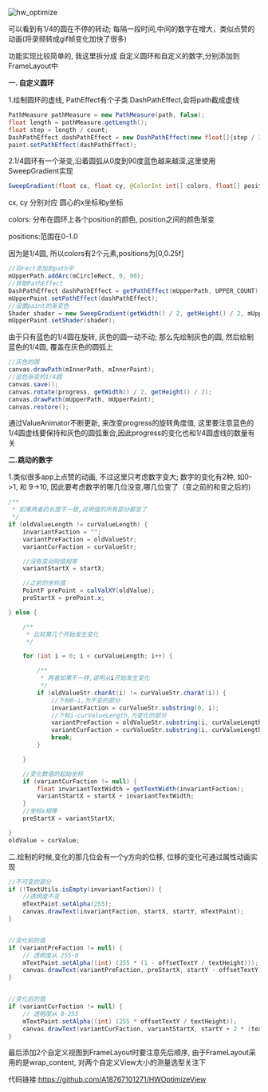 ![hw_optimize](https://tva1.sinaimg.cn/large/00831rSTly1gcqew8jaaug305k09w79v.gif)

可以看到有1/4的圆在不停的转动; 每隔一段时间,中间的数字在增大，类似点赞的动画(将录频转成gif帧变化加快了很多)

功能实现比较简单的, 我这里拆分成 自定义圆环和自定义的数字,分别添加到FrameLayout中

**一. 自定义圆环**

1.绘制圆环的虚线, PathEffect有个子类 DashPathEffect,会将path截成虚线

```java
PathMeasure pathMeasure = new PathMeasure(path, false);
float length = pathMeasure.getLength();
float step = length / count;
DashPathEffect dashPathEffect = new DashPathEffect(new float[]{step / 3, step * 2 / 3}, 0);
paint.setPathEffect(dashPathEffect);
```

2.1/4圆环有一个渐变,沿着圆弧从0度到90度蓝色越来越深,这里使用SweepGradient实现

```java
SweepGradient(float cx, float cy, @ColorInt int[] colors, float[] positions)
```

cx, cy 分别对应 圆心的x坐标和y坐标

colors: 分布在圆环上各个position的颜色, position之间的颜色渐变

positions:范围在0-1.0

因为是1/4圆, 所以colors有2个元素,positions为[0,0.25f]

```java
//将rect添加到path中
mUpperPath.addArc(mCircleRect, 0, 90);
//获取PathEffect
DashPathEffect dashPathEffect = getPathEffect(mUpperPath, UPPER_COUNT);
mUpperPaint.setPathEffect(dashPathEffect);
//设置paint的渐变色
Shader shader = new SweepGradient(getWidth() / 2, getHeight() / 2, mUpperColors, positions);
mUpperPaint.setShader(shader);
```

由于只有蓝色的1/4圆在旋转, 灰色的圆一动不动; 那么先绘制灰色的圆, 然后绘制蓝色的1/4圆, 覆盖在灰色的圆弧上

```java
//灰色的圆
canvas.drawPath(mInnerPath, mInnerPaint);
//蓝色渐变的1/4圆
canvas.save();
canvas.rotate(progress, getWidth() / 2, getHeight() / 2);
canvas.drawPath(mUpperPath, mUpperPaint);
canvas.restore();
```

通过ValueAnimator不断更新, 来改变progress的旋转角度值, 这里要注意蓝色的1/4圆虚线要保持和灰色的圆弧重合,因此progress的变化也和1/4圆虚线的数量有关

**二.跳动的数字**

1.类似很多app上点赞的动画, 不过这里只考虑数字变大; 数字的变化有2种, 如0->1, 和 9->10, 因此要考虑数字的哪几位没变,哪几位变了（变之前的和变之后的)

```java
/**
 * 如果两者的长度不一致,说明值的所有部分都变了
 */
if (oldValueLength != curValueLength) {
    invariantFaction = "";
    variantPreFaction = oldValueStr;
    variantCurFaction = curValueStr;

    //没有变动则值相等
    variantStartX = startX;

    //之前的坐标值
    PointF prePoint = calValXY(oldValue);
    preStartX = prePoint.x;

} else {

    /**
     * 比较第几个开始发生变化
     */

    for (int i = 0; i < curValueLength; i++) {

        /**
         * 两者如果不一样,说明从i开始发生变化
         */
        if (oldValueStr.charAt(i) != curValueStr.charAt(i)) {
            //下标0-i,为不变的部分
            invariantFaction = curValueStr.substring(0, i);
            //下标i-curValueLength,为变化的部分
            variantPreFaction = oldValueStr.substring(i, curValueLength);
            variantCurFaction = curValueStr.substring(i, curValueLength);
            break;
        }

    }

    //变化数值的起始坐标
    if (variantCurFaction != null) {
        float invariantTextWidth = getTextWidth(invariantFaction);
        variantStartX = startX + invariantTextWidth;
    }
    //坐标x相等
    preStartX = variantStartX;

}
oldValue = curValue;
```

二.绘制的时候,变化的那几位会有一个y方向的位移, 位移的变化可通过属性动画实现

```java
//不可变的部分
if (!TextUtils.isEmpty(invariantFaction)) {
    //透明度不变
    mTextPaint.setAlpha(255);
    canvas.drawText(invariantFaction, startX, startY, mTextPaint);
}


//变化前的值
if (variantPreFaction != null) {
    // 透明度从 255-0
    mTextPaint.setAlpha((int) (255 * (1 - offsetTextY / textHeight)));
    canvas.drawText(variantPreFaction, preStartX, startY - offsetTextY * 2, mTextPaint);
}


//变化后的值
if (variantCurFaction != null) {
    // 透明度从 0-255
    mTextPaint.setAlpha((int) (255 * offsetTextY / textHeight));
    canvas.drawText(variantCurFaction, variantStartX, startY + 2 * (textHeight - offsetTextY), mTextPaint);
}
```

最后添加2个自定义视图到FrameLayout时要注意先后顺序, 由于FrameLayout采用的是wrap_content,  对两个自定义View大小的测量选型关注下

代码链接:https://github.com/A18767101271/HWOptimizeView
